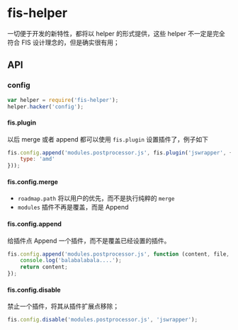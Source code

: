 # fis-helper

一切便于开发的新特性，都将以 helper 的形式提供，这些 helper 不一定是完全符合 FIS 设计理念的，但是确实很有用；

## API

### config

```js
var helper = require('fis-helper');
helper.hacker('config');
```

#### fis.plugin

以后 merge 或者 append 都可以使用 `fis.plugin` 设置插件了，例子如下

```js
fis.config.append('modules.postprocessor.js', fis.plugin('jswrapper', {
    type: 'amd'
}));
```

#### fis.config.merge

- `roadmap.path` 将以用户的优先，而不是执行纯粹的 `merge`
- `modules` 插件不再是覆盖，而是 Append

#### fis.config.append

给插件点 Append 一个插件，而不是覆盖已经设置的插件。

```js
fis.config.append('modules.postprocessor.js', function (content, file, settings) {
    console.log('balabalabala....');
    return content;
});
```

#### fis.config.disable

禁止一个插件，将其从插件扩展点移除；

```js
fis.config.disable('modules.postprocessor.js', 'jswrapper');
```
